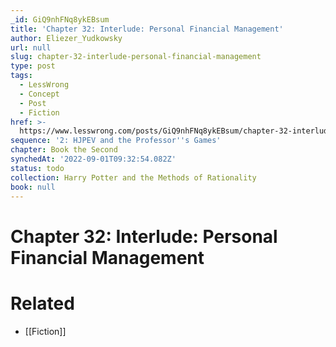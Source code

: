 ```yaml
---
_id: GiQ9nhFNq8ykEBsum
title: 'Chapter 32: Interlude: Personal Financial Management'
author: Eliezer_Yudkowsky
url: null
slug: chapter-32-interlude-personal-financial-management
type: post
tags:
  - LessWrong
  - Concept
  - Post
  - Fiction
href: >-
  https://www.lesswrong.com/posts/GiQ9nhFNq8ykEBsum/chapter-32-interlude-personal-financial-management
sequence: '2: HJPEV and the Professor''s Games'
chapter: Book the Second
synchedAt: '2022-09-01T09:32:54.082Z'
status: todo
collection: Harry Potter and the Methods of Rationality
book: null
---
```


# Chapter 32: Interlude: Personal Financial Management


# Related

- [[Fiction]]